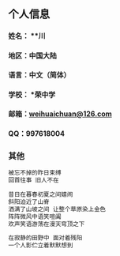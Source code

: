 ## 个人信息
#### 姓名：  **川
#### 地区：中国大陆  
#### 语言：中文（简体）
#### 学校： *荣中学
#### 邮箱：weihuaichuan@126.com 
#### QQ：997618004
### 其他

```markdown
被忘不掉的昨日束缚
回首往事 旧人不在

昔日在暮春初夏之间嬉闹
斜阳迫近了山脊  
洒满了山坡之间 让整个草原染上金色
阵阵微风中语笑喧阗
欢声笑语游荡在漫天穹顶之下

在寂静的田野中 面对着残阳
一个人影伫立着默默想到







```
